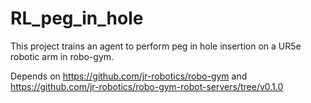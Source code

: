 # RL_peg_in_hole

This project trains an agent to perform peg in hole insertion on a UR5e robotic arm in robo-gym.

Depends on https://github.com/jr-robotics/robo-gym and https://github.com/jr-robotics/robo-gym-robot-servers/tree/v0.1.0